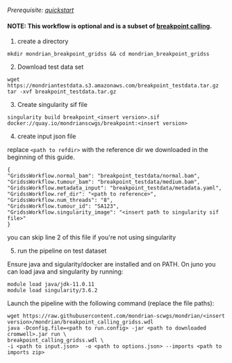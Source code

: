 
*Prerequisite: [quickstart](README.md)*

#### NOTE: This workflow is optional and is a subset of [breakpoint calling](quickstart/breakpoint_calling.wdl).


1. create a directory 
```
mkdir mondrian_breakpoint_gridss && cd mondrian_breakpoint_gridss
```

2. Download test data set

```
wget https://mondriantestdata.s3.amazonaws.com/breakpoint_testdata.tar.gz
tar -xvf breakpoint_testdata.tar.gz
```

3. Create singularity sif file
```
singularity build breakpoint_<insert version>.sif docker://quay.io/mondrianscwgs/breakpoint:<insert version>
```

4. create input json file

replace `<path to refdir>` with the reference dir we downloaded in the beginning of this guide.

```
{
"GridssWorkflow.normal_bam": "breakpoint_testdata/normal.bam",
"GridssWorkflow.tumour_bam": "breakpoint_testdata/medium.bam",
"GridssWorkflow.metadata_input": "breakpoint_testdata/metadata.yaml",
"GridssWorkflow.ref_dir": "<path to reference>",
"GridssWorkflow.num_threads": "8",
"GridssWorkflow.tumour_id": "SA123",
"GridssWorkflow.singularity_image": "<insert path to singularity sif file>"
}
```

you can skip line 2 of this file if you're not using singularity 

5. run the pipeline on test dataset

Ensure java and sigularity/docker are installed and on PATH. On juno you can load  java and singularity by running:

```
module load java/jdk-11.0.11
module load singularity/3.6.2
```

Launch the pipeline with the following command (replace the file paths):

```
wget https://raw.githubusercontent.com/mondrian-scwgs/mondrian/<insert version>/mondrian/breakpoint_calling_gridss.wdl
java -Dconfig.file=<path to run.config> -jar <path to downloaded cromwell>.jar run \
breakpoint_calling_gridss.wdl \
-i <path to input.json>  -o <path to options.json> --imports <path to imports zip>
```
